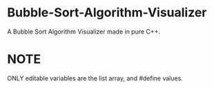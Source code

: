 # Bubble-Sort-Algorithm-Visualizer
A Bubble Sort Algorithm Visualizer made in pure C++.

# NOTE
ONLY editable variables are the list array, and #define values.
